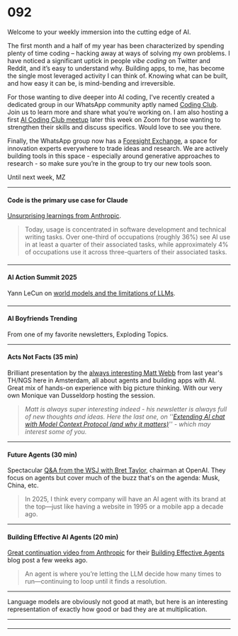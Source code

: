 # 092

Welcome to your weekly immersion into the cutting edge of AI.

The first month and a half of my year has been characterized by spending plenty of time coding – hacking away at ways of solving my own problems. I have noticed a significant uptick in people _vibe coding_ on Twitter and Reddit, and it’s easy to understand why. Building apps, to me, has become the single most leveraged activity I can think of. Knowing what can be built, and how easy it can be, is mind-bending and irreversible.

For those wanting to dive deeper into AI coding, I've recently created a dedicated group in our WhatsApp community aptly named [Coding Club](https://chat.whatsapp.com/GB5x6X6U7dDGGE6I5whbGx). Join us to learn more and share what you’re working on. I am also hosting a first [AI Coding Club meetup](https://lu.ma/5nd6vvzz) later this week on Zoom for those wanting to strengthen their skills and discuss specifics. Would love to see you there.

Finally, the WhatsApp group now has a [Foresight Exchange](https://chat.whatsapp.com/BmVZQTwmiO1APGZuvYRMfB), a space for innovation experts everywhere to trade ideas and research. We are actively building tools in this space - especially around generative approaches to research - so make sure you’re in the group to try our new tools soon.

Until next week,
MZ

* * *

#### Code is the primary use case for Claude

[Unsurprising learnings from Anthropic](https://www.anthropic.com/news/the-anthropic-economic-index).

> Today, usage is concentrated in software development and technical writing tasks. Over one-third of occupations \(roughly 36%\) see AI use in at least a quarter of their associated tasks, while approximately 4% of occupations use it across three-quarters of their associated tasks.

####

* * *

#### AI Action Summit 2025

Yann LeCun on [world models and the limitations of LLMs](https://youtu.be/xnFmnU0Pp-8).

####

* * *

#### AI Boyfriends Trending

From one of my favorite newsletters, Exploding Topics.

* * *

#### Acts Not Facts \(35 min\)

Brilliant presentation by the [always interesting Matt Webb](https://youtu.be/vDP24ARdGDA) from last year's TH/NGS here in Amsterdam, all about agents and building apps with AI. Great mix of hands-on experience with big picture thinking. With our very own Monique van Dusseldorp hosting the session.

> _Matt is always super interesting indeed - his newsletter is always full of new thoughts and ideas. Here the last one, on ''[Extending AI chat with Model Context Protocol \(and why it matters\)](https://interconnected.org/home/2025/02/11/mcp#archive)'' - which may interest some of you._

* * *

#### Future Agents \(30 min\)

Spectacular [Q&A from the WSJ with Bret Taylor](https://youtu.be/lOnyZcePTBI), chairman at OpenAI. They focus on agents but cover much of the buzz that's on the agenda: Musk, China, etc.

> In 2025, I think every company will have an AI agent with its brand at the top—just like having a website in 1995 or a mobile app a decade ago.

* * *

#### Building Effective AI Agents \(20 min\)

[Great continuation video from Anthropic](https://youtu.be/LP5OCa20Zpg) for their [Building Effective Agents](https://www.anthropic.com/research/building-effective-agents) blog post a few weeks ago.

> An agent is where you’re letting the LLM decide how many times to run—continuing to loop until it finds a resolution.

* * *

Language models are obviously not good at math, but here is an interesting representation of exactly how good or bad they are at multiplication.

* * *

####

* * *